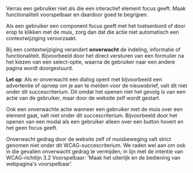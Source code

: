 <!-- @license CC0-1.0 -->

Verras een gebruiker niet als die een interactief element focus geeft. Maak functionaliteit voorspelbaar en daardoor goed te begrijpen.

Als een gebruiker een component focus geeft met het toetsenbord of door erop te klikken met de muis, zorg dan dat die actie niet automatisch een contextwijziging veroorzaakt.

Bij een contextwijziging verandert **onverwacht** de indeling, informatie of functionaliteit. Bijvoorbeeld door het direct versturen van een formulier na het kiezen van een select-optie, waarna de gebruiker naar een andere pagina wordt doorgestuurd.

**Let op**: Als er onverwacht een dialog opent met bijvoorbeeld een advertentie of oproep om je aan te melden voor de nieuwsbrief, valt dit niet onder dit succescriterium. Dit omdat het openen niet het gevolg is van een actie van de gebruiker, maar door de website zelf wordt gestart.

Ook een onverwachte actie wanneer een gebruiker met de muis over een element gaat, valt niet onder dit succescriterium. Bijvoorbeeld door het openen van een modal als een gebruiker alleen over een button hovert en het geen focus geeft.

Onverwacht gedrag door de website zelf of muisbeweging valt strict genomen niet onder dit WCAG-succescriterium. We raden wel aan om ook in die gevallen onverwacht gedrag te vermijden, in lijn met de intentie van WCAG-richtlijn 3.2 Voorspelbaar: 'Maak het uiterlijk en de bediening van webpagina's voorspelbaar'.
